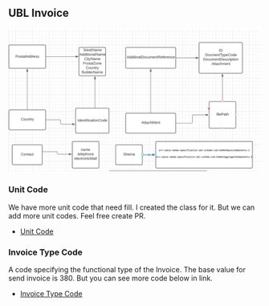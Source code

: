 ## UBL Invoice

<img src="https://github.com/pondersource/peppol-php/blob/main/experiments/invoice-ubl/src/pics/diagram_ubl_start.PNG?raw=true"/>

### Unit Code 
We have more unit code that need fill. I created the class for it. But we can add more unit codes. Feel free create PR.

- [Unit Code](https://docs.peppol.eu/poacc/billing/3.0/codelist/UNECERec20/)

### Invoice Type Code 
A code specifying the functional type of the Invoice. The base value for send invoice is 380. But you can see more code below in link.

- [Invoice Type Code](https://docs.peppol.eu/poacc/billing/3.0/codelist/UNCL1001-inv/)